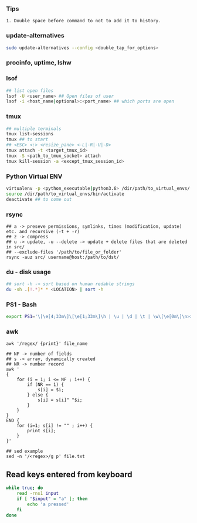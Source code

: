 ### Tips
```
1. Double space before command to not to add it to history.
```

### update-alternatives
```bash
sudo update-alternatives --config <double_tap_for_options>
```

### procinfo, uptime, lshw

### lsof
```bash
## list open files
lsof -U <user_name> ## Open files of user
lsof -i <host_name|optional>:<port_name> ## which ports are open
```

### tmux
```bash
## multiple terminals
tmux list-sessions
tmux ## to start
## <ESC> <:> <resize_pane> <-L|-R|-U|-D>
tmux attach -t <target_tmux_id>
tmux -S <path_to_tmux_socket> attach
tmux kill-session -a <except_tmux_session_id>
```

### Python Virtual ENV
```bash
virtualenv -p <python_executable|python3.6> /dir/path/to_virtual_envs/
source /dir/path/to_virtual_envs/bin/activate
deactivate ## to come out
```

### rsync
```
## a -> preseve permissions, symlinks, times (modification, update) etc. and recursive (-t + -r)
## z -> compress
## u -> update, -u --delete -> update + delete files that are deleted in src/
## --exclude-files '/path/to/file_or_folder'
rsync -auz src/ username@host:/path/to/dst/
```

### du - disk usage
```bash
## sort -h -> sort based on human redable strings
du -sh .[!.*]* * <LOCATION> | sort -h
```

### PS1 - Bash
```bash
export PS1='\[\e[4;33m\]\[\e[1;33m\]\h | \u | \d | \t | \w\[\e[0m\]\n>> '
```

### awk
```
awk '/regex/ {print}' file_name

## NF -> number of fields
## s -> array, dynamically created
## NR -> number record
awk '
{
	for (i = 1; i <= NF ; i++) {
		if (NR == 1) {
			s[i] = $i;
		} else {
			s[i] = s[i]" "$i;
		}
	}
}
END {
	for (i=1; s[i] != "" ; i++) {
		print s[i];
	}
}'

## sed example
sed -n '/<regex>/g p' file.txt
```

## Read keys entered from keyboard
```bash
while true; do
    read -rns1 input
    if [ "$input" = "a" ]; then
        echo 'a pressed'
    fi
done
```
